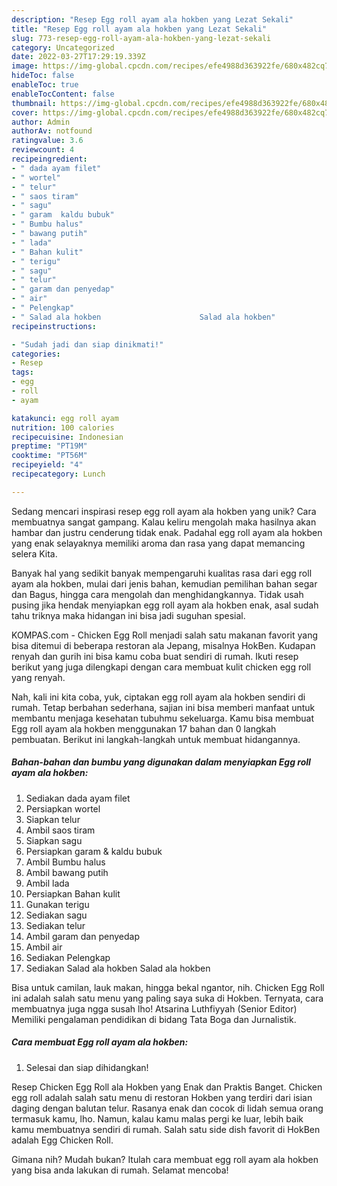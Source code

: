 ```yaml
---
description: "Resep Egg roll ayam ala hokben yang Lezat Sekali"
title: "Resep Egg roll ayam ala hokben yang Lezat Sekali"
slug: 773-resep-egg-roll-ayam-ala-hokben-yang-lezat-sekali
category: Uncategorized
date: 2022-03-27T17:29:19.339Z
image: https://img-global.cpcdn.com/recipes/efe4988d363922fe/680x482cq70/egg-roll-ayam-ala-hokben-foto-resep-utama.jpg
hideToc: false
enableToc: true
enableTocContent: false
thumbnail: https://img-global.cpcdn.com/recipes/efe4988d363922fe/680x482cq70/egg-roll-ayam-ala-hokben-foto-resep-utama.jpg
cover: https://img-global.cpcdn.com/recipes/efe4988d363922fe/680x482cq70/egg-roll-ayam-ala-hokben-foto-resep-utama.jpg
author: Admin
authorAv: notfound
ratingvalue: 3.6
reviewcount: 4
recipeingredient:
- " dada ayam filet"
- " wortel"
- " telur"
- " saos tiram"
- " sagu"
- " garam  kaldu bubuk"
- " Bumbu halus"
- " bawang putih"
- " lada"
- " Bahan kulit"
- " terigu"
- " sagu"
- " telur"
- " garam dan penyedap"
- " air"
- " Pelengkap"
- " Salad ala hokben                      Salad ala hokben"
recipeinstructions:

- "Sudah jadi dan siap dinikmati!"
categories:
- Resep
tags:
- egg
- roll
- ayam

katakunci: egg roll ayam 
nutrition: 100 calories
recipecuisine: Indonesian
preptime: "PT19M"
cooktime: "PT56M"
recipeyield: "4"
recipecategory: Lunch

---
```





Sedang mencari inspirasi resep egg roll ayam ala hokben yang unik? Cara membuatnya sangat gampang. Kalau keliru mengolah maka hasilnya akan hambar dan justru cenderung tidak enak. Padahal egg roll ayam ala hokben yang enak selayaknya memiliki aroma dan rasa yang dapat memancing selera Kita.





Banyak hal yang sedikit banyak mempengaruhi kualitas rasa dari egg roll ayam ala hokben, mulai dari jenis bahan, kemudian pemilihan bahan segar dan Bagus, hingga cara mengolah dan menghidangkannya. Tidak usah pusing jika hendak menyiapkan egg roll ayam ala hokben enak,      asal sudah tahu triknya maka hidangan ini bisa jadi suguhan spesial.














KOMPAS.com - Chicken Egg Roll menjadi salah satu makanan favorit yang bisa ditemui di beberapa restoran ala Jepang, misalnya HokBen. Kudapan renyah dan gurih ini bisa kamu coba buat sendiri di rumah. Ikuti resep berikut yang juga dilengkapi dengan cara membuat kulit chicken egg roll yang renyah.






Nah, kali ini kita coba, yuk, ciptakan egg roll ayam ala hokben sendiri di rumah. Tetap berbahan sederhana, sajian ini bisa memberi manfaat untuk membantu menjaga kesehatan tubuhmu sekeluarga. Kamu bisa membuat Egg roll ayam ala hokben menggunakan 17 bahan dan 0 langkah pembuatan. Berikut ini langkah-langkah untuk membuat hidangannya.

<!--inarticleads1-->

##### Bahan-bahan dan bumbu yang digunakan dalam menyiapkan Egg roll ayam ala hokben:

1. Sediakan  dada ayam filet
1. Persiapkan  wortel
1. Siapkan  telur
1. Ambil  saos tiram
1. Siapkan  sagu
1. Persiapkan  garam &amp; kaldu bubuk
1. Ambil  Bumbu halus
1. Ambil  bawang putih
1. Ambil  lada
1. Persiapkan  Bahan kulit
1. Gunakan  terigu
1. Sediakan  sagu
1. Sediakan  telur
1. Ambil  garam dan penyedap
1. Ambil  air
1. Sediakan  Pelengkap
1. Sediakan  Salad ala hokben                      Salad ala hokben


Bisa untuk camilan, lauk makan, hingga bekal ngantor, nih. Chicken Egg Roll ini adalah salah satu menu yang paling saya suka di Hokben. Ternyata, cara membuatnya juga ngga susah lho! Atsarina Luthfiyyah (Senior Editor) Memiliki pengalaman pendidikan di bidang Tata Boga dan Jurnalistik. 

<!--inarticleads2-->

##### Cara membuat Egg roll ayam ala hokben:


1. Selesai dan siap dihidangkan!

Resep Chicken Egg Roll ala Hokben yang Enak dan Praktis Banget. Chicken egg roll adalah salah satu menu di restoran Hokben yang terdiri dari isian daging dengan balutan telur. Rasanya enak dan cocok di lidah semua orang termasuk kamu, lho. Namun, kalau kamu malas pergi ke luar, lebih baik kamu membuatnya sendiri di rumah. Salah satu side dish favorit di HokBen adalah Egg Chicken Roll. 

Gimana nih? Mudah bukan? Itulah cara membuat egg roll ayam ala hokben yang bisa anda lakukan di rumah. Selamat mencoba!
